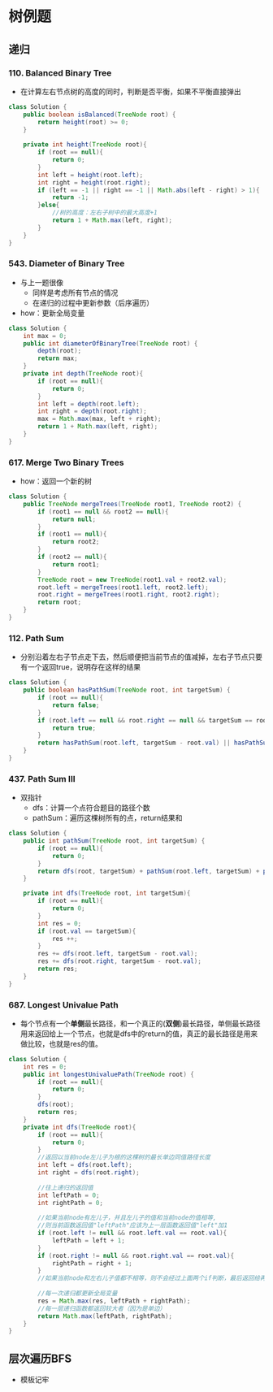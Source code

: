# 树例题
## 递归
### 110. Balanced Binary Tree
* 在计算左右节点树的高度的同时，判断是否平衡，如果不平衡直接弹出
```JAVA
class Solution {
    public boolean isBalanced(TreeNode root) {
        return height(root) >= 0;
    }
    
    private int height(TreeNode root){
        if (root == null){
            return 0;
        }
        int left = height(root.left);
        int right = height(root.right);
        if (left == -1 || right == -1 || Math.abs(left - right) > 1){
            return -1;
        }else{
            //树的高度：左右子树中的最大高度+1
            return 1 + Math.max(left, right);
        }
    }
}
```
### 543. Diameter of Binary Tree
* 与上一题很像
    * 同样是考虑所有节点的情况
    * 在递归的过程中更新参数（后序遍历）
* how：更新全局变量
```JAVA
class Solution {
    int max = 0;
    public int diameterOfBinaryTree(TreeNode root) {
        depth(root);
        return max;
    }
    private int depth(TreeNode root){
        if (root == null){
            return 0;
        }
        int left = depth(root.left);
        int right = depth(root.right);
        max = Math.max(max, left + right);
        return 1 + Math.max(left, right);
    }
}
```
### 617. Merge Two Binary Trees
* how：返回一个新的树
```JAVA
class Solution {
    public TreeNode mergeTrees(TreeNode root1, TreeNode root2) {
        if (root1 == null && root2 == null){
            return null;
        }
        if (root1 == null){
            return root2;
        }
        if (root2 == null){
            return root1;
        }
        TreeNode root = new TreeNode(root1.val + root2.val);
        root.left = mergeTrees(root1.left, root2.left);
        root.right = mergeTrees(root1.right, root2.right);
        return root;
    }
}
```     
### 112. Path Sum
* 分别沿着左右子节点走下去，然后顺便把当前节点的值减掉，左右子节点只要有一个返回true，说明存在这样的结果
```JAVA
class Solution {
    public boolean hasPathSum(TreeNode root, int targetSum) {
        if (root == null){
            return false;
        }
        if (root.left == null && root.right == null && targetSum == root.val){
            return true;
        }
        return hasPathSum(root.left, targetSum - root.val) || hasPathSum(root.right, targetSum - root.val);
    }
}
``` 
### 437. Path Sum III
* 双指针
    * dfs：计算一个点符合题目的路径个数
    * pathSum：遍历这棵树所有的点，return结果和
```JAVA
class Solution {
    public int pathSum(TreeNode root, int targetSum) {
        if (root == null){
            return 0;
        }
        return dfs(root, targetSum) + pathSum(root.left, targetSum) + pathSum(root.right, targetSum);
    }

    private int dfs(TreeNode root, int targetSum){
        if (root == null){
            return 0;
        }
        int res = 0;
        if (root.val == targetSum){
            res ++;
        }
        res += dfs(root.left, targetSum - root.val);
        res += dfs(root.right, targetSum - root.val);
        return res;
    }
}
```
### 687. Longest Univalue Path
* 每个节点有一个**单侧**最长路径，和一个真正的(**双侧**)最长路径，单侧最长路径用来返回给上一个节点，也就是dfs中的return的值，真正的最长路径是用来做比较，也就是res的值。
```JAVA
class Solution {
    int res = 0;
    public int longestUnivaluePath(TreeNode root) {
        if (root == null){
            return 0;
        }
        dfs(root);
        return res;
    }
    private int dfs(TreeNode root){
        if (root == null){
            return 0;
        }
        //返回以当前node左儿子为根的这棵树的最长单边同值路径长度
        int left = dfs(root.left);
        int right = dfs(root.right);
        
        //往上递归的返回值
        int leftPath = 0;
        int rightPath = 0;
        
        //如果当前node有左儿子，并且左儿子的值和当前node的值相等,
        //则当前函数返回值"leftPath"应该为上一层函数返回值"left"加1
        if (root.left != null && root.left.val == root.val){
            leftPath = left + 1;
        }
        if (root.right != null && root.right.val == root.val){
            rightPath = right + 1;
        }
        //如果当前node和左右儿子值都不相等，则不会经过上面两个if判断，最后返回给再上一层的返回值就是0
        
        //每一次递归都更新全局变量
        res = Math.max(res, leftPath + rightPath);
        //每一层递归函数都返回较大者（因为是单边）
        return Math.max(leftPath, rightPath);
    }
}
```
## 层次遍历BFS
* 模板记牢
